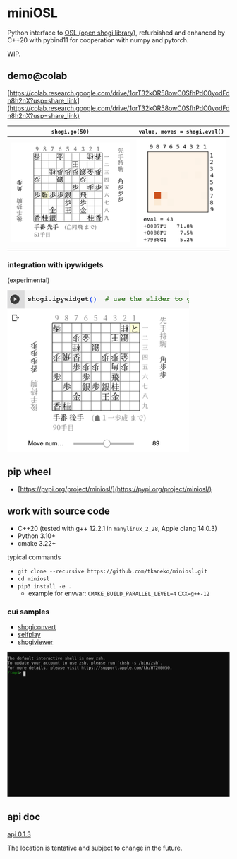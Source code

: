 # miniOSL

Python interface to [OSL (open shogi library)](https://gps.tanaka.ecc.u-tokyo.ac.jp/gpsshogi/index.php?GPSshogi), refurbished and enhanced by C++20 with pybind11 for cooperation with numpy and pytorch. 

WIP.

## demo@colab

[https://colab.research.google.com/drive/1orT32kOR58owC0SfhPdC0yodFdn8h2nX?usp=share_link](https://colab.research.google.com/drive/1orT32kOR58owC0SfhPdC0yodFdn8h2nX?usp=share_link)

| `shogi.go(50)`            | `value, moves = shogi.eval()` |
|:-------------------------:|:-----------------------------:|
| ![](https://github.com/tkaneko/miniosl/raw/main/doc/board-sample.png) | ![](https://github.com/tkaneko/miniosl/raw/main/doc/eval-sample.png)      |

### integration with ipywidgets

(experimental)

![](https://github.com/tkaneko/miniosl/raw/main/doc/slider.png)

## pip wheel

- [https://pypi.org/project/miniosl/](https://pypi.org/project/miniosl/)

## work with source code

- C++20 (tested with g++ 12.2.1 in `manylinux_2_28`, Apple clang 14.0.3)
- Python 3.10+
- cmake 3.22+

typical commands
- `git clone --recursive https://github.com/tkaneko/miniosl.git`
- `cd miniosl`
- `pip3 install -e .`
  - example for envvar: `CMAKE_BUILD_PARALLEL_LEVEL=4` `CXX=g++-12`

### cui samples

- [shogiconvert](https://github.com/tkaneko/miniosl/blob/main/miniosl/utility/convert_record.py)
- [selfplay](https://github.com/tkaneko/miniosl/blob/main/miniosl/utility/selfplay.py)
- [shogiviewer](https://github.com/tkaneko/miniosl/blob/main/miniosl/utility/curses_viewer.py)

![](https://github.com/tkaneko/miniosl/raw/main/doc/term.svg)

## api doc

[api 0.1.3](https://game.c.u-tokyo.ac.jp/miniosl-api/0-1-3/)

The location is tentative and subject to change in the future.

